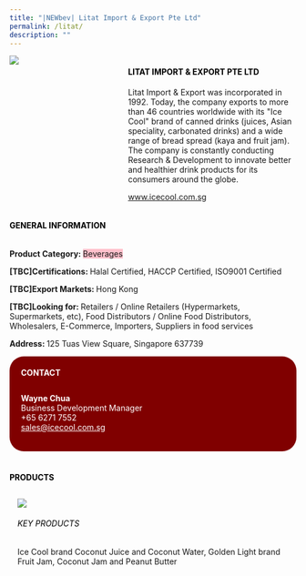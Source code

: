 ```yaml
---
title: "|NEWbev| Litat Import & Export Pte Ltd"
permalink: /litat/
description: ""
---
```

<head>
	<div class="flex-paragraph">
		<!--hi there! this is a comment and will provide you with instructional guides-->
		<!--insert booth number here!-->
		<p style="text-transform: uppercase"></p></div>
			<div class="flex-container" style="display: flex; flex-wrap: wrap;">
				<!--insert DOWNLOAD link of company logo between the " marks!-->
			<div class="card sgds" style="flex: 1 1 40%; display: block;"><img src="https://doc-0s-3s-docs.googleusercontent.com/docs/securesc/69isnljd6u5lkd2esi0uo09d7a1dfqf2/j6si0qlgffp62slp0ifep3at3ci6c9lt/1676206650000/12105796777324072886/12105796777324072886/19WZrfRH8hNaBG7Z4e2mxVpM3YK-dHwki?e=download&ax=AB85Z1BnXQXMooLlQy2t_k4bnUhGCrczLKyHBIbD29WKZyOENONl5N-yxePUbmDIAIDUpvGsPa02QEYcbv_jsMgaDtAZFm4Obct4pXBvFqkeQUB0_0_61zXSNLcMLCoD4AtRvlizpLppWJqkwFbNCgihRxMPomS5qcj4gvcCWybkkvsE7HeqSxLL-7k-ewQe1Iq5QlV9_TZE5iEUBkEf5cEDcHrdAGtE_hx6an9ihY_1jS68fwotUsneWpxR4mgPH0RcCbU74kIi-K-SbSr_JPQK3OxOGU1RVtKqSpWHE-MIhj0bZeHveZgwLjkDSar7o7vPlJrz40ul0GdB39m_Pj5AJmI14Q4JDiYM-wxX5kSzR0rAOCCkVTTIwYDHmZlvFvmWnkhHfCKlvefBy8mjPlDu1Vqmb236L52OaSDxqq2QdephrNbzMqaqZK0KV5uV2UJgkW75lqm_SUSPDSBfT5B-3DAgldEMY-h3UoWggtMKo6hvFnT81ernEH5ei9ywBfqnU0FSuf71cYbadGey6W3ieTV5cmIpyXoHyt2ujJ8tTAdrMcOpq3aXEiuRIPdPKouEW6JC91YaiF6DeHGjMl-xXjcdg2oSrXbL-kPYnsqcxe7I2EU4mCRlg6pFeeSRImJODCSCNFX7-SQn7vncQbUr2NUiajU7x3VaynCnUdOLi-QB56GvVxa99LsKX6CeNctxrZ9wvxjE8FbmSpTPcv-chta03K6nwhIyR7vNHiEafn6etJ8zsmyQCkJ7fadMHldCwswGvDJHOObbCkLdAhl3uoNytB2svNt5byQ_eUPmNoWni4TTH2_ych5Cu0NvVlF0xMOmd9GutPrqn2MIEsAnfryDFEqmqut1Kgfo1b6ZUudAqA1X31UkLStjTCeoC4wLbYNUhjizXOwwsL-Wk83LVEnxQ5Q_iUN1cYU&uuid=531533c6-49c7-4e3d-8863-1262a263b93d&authuser=0"></div>
	<div class="card-sgds" style="flex: 1 1 58%; display: block; margin-left: 3px">
		<h4 style="text-transform: uppercase; color: black;"><!--insert the exhibitor's name between the <b> tags here--><b>Litat Import & Export Pte Ltd</b></h4><!--insert the exhibitor's description between the <p> tags here-->
		<p>Litat Import & Export was incorporated in 1992. Today, the company
exports to more than 46 countries worldwide with its "Ice Cool" brand
of canned drinks (juices, Asian speciality, carbonated drinks) and a
wide range of bread spread (kaya and fruit jam). The company is
constantly conducting Research & Development to innovate better
and healthier drink products for its consumers around the globe.</p>
		<!--insert the exhibitor's website link, making sure there is "https:// www." present please. make sure the entire https link goes in between the " marks-->
		<p><a href="www.icecool.com.sg" target="_blank"><!--insert the www website link here (no need for https)-->www.icecool.com.sg</a></p>
	</div>
</div>
</head>

<body>
	<h4 style="text-transform: uppercase; color: black;"><b>General Information</b></h4>
		<div class="flex-container" style="display: flex; flex-wrap: wrap;">
			<div class="card sgds" style="flex: 1 1 65%; display: block; align-self: stretch">
			<div class="flex-paragraph">
			<p><b>Product Category: </b><span style=" background-color: pink; border-radius: 10 px;"><!--insert the exhibitor's pdt cat between the <p> tags here-->Beverages</span></p> 
				<p><b>[TBC]Certifications: </b><!--insert all the exhibitor's certifications between the </b> and </p> here-->Halal Certified, HACCP Certified, ISO9001 Certified</p>
			<p><b>[TBC]Export Markets: </b><!--insert all the exhibitor's export markets between the </b> and </p> here-->Hong Kong</p>
			<p style="margin-bottom: 10px;"><b>[TBC]Looking for: </b><!--insert all the exhibitor's potential business partners between the </b> and </p> here-->Retailers / Online Retailers (Hypermarkets, Supermarkets, etc), Food Distributors / Online Food Distributors, Wholesalers, E-Commerce, Importers, Suppliers in food services</p><p><b>Address: </b><!--insert all the exhibitor's address the </b> and </p> here-->125 Tuas View Square, Singapore 637739</p>
			</div>
		</div>
		<div class="card sgds" style="flex: 1 1 35%; padding: 10px; display: block; background-color: maroon; border-radius: 25px; align-self: center;">
		<h4 style="color: white; margin-top: 10px; margin-left: 10px;">CONTACT</h4>
		<div class="flex-paragraph">
			<!--replace with exhibitor's: -->
			<p style="padding: 10px; color: white;"><b><!-- POC name-->Wayne Chua</b><br><!-- designation-->Business Development Manager<br><!--contact number-->+65 6271 7552<br><!-- for linking purposes, insert their email after "mailto:"...--><a href="mailto:sales@icecool.com.sg" style="color: white;"><!--...and also include the display email before </a> here-->sales@icecool.com.sg</a></p>
		</div>
			</div>
		</div>
	<br>
		<h4 style="text-transform: uppercase; color: black;"><b>products</b></h4>
<div style="display: flex; flex-wrap: wrap;">
  <div class="card sgds" style="flex: 1 1 47%; margin: 10px; display: block;"><!--insert the exhibitor's DOWNLOAD image for product between the " marks here-->
	<div class="flex-image" style="display: block;"><img src="**https://drive.google.com/uc?id=1o2ggbkCae7EbK7q1U6lGgzYesvuK0LQ0&export=download**"></div>
	<div class="flex-paragraph">
		<h6 style="text-transform: uppercase; color: black;"><!--insert product name before </h6> and product description after <p>-->Key Products</h6>
Ice Cool brand Coconut Juice and Coconut Water, Golden Light
brand Fruit Jam, Coconut Jam and Peanut Butter





</p></div>